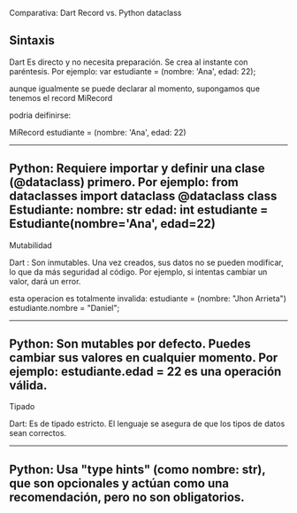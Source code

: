 Comparativa: Dart Record vs. Python dataclass

Sintaxis
--------------------------------------------------
Dart Es directo y no necesita preparación. Se crea al instante con paréntesis. Por ejemplo:
 var estudiante = (nombre: 'Ana', edad: 22);

 aunque igualmente se puede declarar al momento, supongamos que tenemos el record MiRecord 

 podria deifinirse:

 MiRecord estudiante = (nombre: 'Ana', edad: 22)

---------------------

Python: Requiere importar y definir una clase (@dataclass) primero. Por ejemplo:
from dataclasses import dataclass
@dataclass
class Estudiante:
nombre: str
edad: int
estudiante = Estudiante(nombre='Ana', edad=22)
--------------------------------------------------

Mutabilidad 

Dart : Son inmutables. Una vez creados, sus datos no se pueden modificar, lo que da más seguridad al código. Por ejemplo, si intentas cambiar un valor, dará un error.

esta operacion es totalmente invalida:
estudiante = (nombre: "Jhon Arrieta")
estudiante.nombre = "Daniel";

----------------------

Python: Son mutables por defecto. Puedes cambiar sus valores en cualquier momento. 
Por ejemplo: estudiante.edad = 22 es una operación válida.
--------------------------------------------------
Tipado 

Dart: Es de tipado estricto. El lenguaje se asegura de que los tipos de datos sean correctos.

---------------------
Python: Usa "type hints" (como nombre: str), que son opcionales y actúan como una recomendación, pero no son obligatorios.
--------------------------------------------------